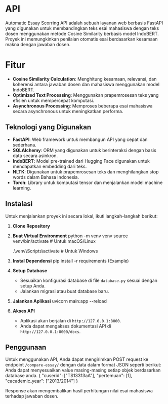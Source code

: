 # API

Automatic Essay Scorring API adalah sebuah layanan web berbasis FastAPI yang digunakan untuk membandingkan teks esai mahasiswa dengan teks dosen menggunakan metode Cosine Similarity berbasis model IndoBERT. Proyek ini memungkinkan penilaian otomatis esai berdasarkan kesamaan makna dengan jawaban dosen.

# Fitur

- **Cosine Similarity Calculation**: Menghitung kesamaan, relevansi, dan koherensi antara jawaban dosen dan mahasiswa menggunakan model IndoBERT.
- **Optimized Text Processing**: Menggunakan prapemrosesan teks yang efisien untuk mempercepat komputasi.
- **Asynchronous Processing**: Memproses beberapa esai mahasiswa secara asynchronous untuk meningkatkan performa.

## Teknologi yang Digunakan

- **FastAPI**: Web framework untuk membangun API yang cepat dan sederhana.
- **SQLAlchemy**: ORM yang digunakan untuk berinteraksi dengan basis data secara asinkron.
- **IndoBERT**: Model pre-trained dari Hugging Face digunakan untuk mendapatkan embedding dari teks.
- **NLTK**: Digunakan untuk prapemrosesan teks dan menghilangkan stop words dalam Bahasa Indonesia.
- **Torch**: Library untuk komputasi tensor dan menjalankan model machine learning.

## Instalasi

Untuk menjalankan proyek ini secara lokal, ikuti langkah-langkah berikut:

1. **Clone Repository**
   
2. **Buat Virtual Environment**
   python -m venv venv
   source venv/bin/activate  # Untuk macOS/Linux
   
   .\venv\Scripts\activate  # Untuk Windows 
   
4. **Instal Dependensi**
   pip install -r requirements (Example)

5. **Setup Database**
   - Sesuaikan konfigurasi database di file `database.py` sesuai dengan setup Anda.
   - Jalankan migrasi atau buat database baru.

6. **Jalankan Aplikasi**
   uvicorn main:app --reload

7. **Akses API**
   - Aplikasi akan berjalan di `http://127.0.0.1:8000`.
   - Anda dapat mengakses dokumentasi API di `http://127.0.0.1:8000/docs`.

## Penggunaan

Untuk menggunakan API, Anda dapat mengirimkan POST request ke endpoint `/compare-essay/` dengan data dalam format JSON seperti berikut:
Anda dapat menyesuaikan value masing-masing setiap objek berdasarkan database anda.
{
    "cuserid": ["TS13313aA"],
    "pertemuan": [1],
    "cacademic_year": ["2013/2014"]
}


Response akan mengembalikan hasil perhitungan nilai esai mahasiswa terhadap jawaban dosen.

